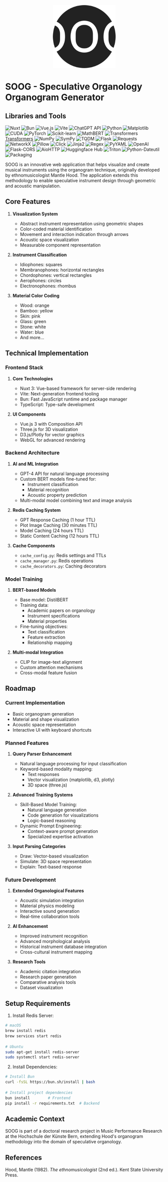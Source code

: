 <div align="center">
  <img src="frontend/public/android-chrome-512x512.png" alt="SOOG Logo" width="200"/>
</div>

# SOOG - Speculative Organology Organogram Generator

## Libraries and Tools

![Nuxt](https://img.shields.io/badge/Nuxt-35495E?style=for-the-badge&logo=nuxt.js&logoColor=4FC08D)
![Bun](https://img.shields.io/badge/Bun-000000?style=for-the-badge&logo=bun&logoColor=FFFFFF)
![Vue.js](https://img.shields.io/badge/Vue.js-35495E?style=for-the-badge&logo=vue.js&logoColor=4FC08D)
![Vite](https://img.shields.io/badge/Vite-646CFF?style=for-the-badge&logo=vite&logoColor=FFFFFF)
![ChatGPT API](https://img.shields.io/badge/ChatGPT%20API-412991?style=for-the-badge&logo=openai&logoColor=FFFFFF)
![Python](https://img.shields.io/badge/Python-3776AB?style=for-the-badge&logo=python&logoColor=FFFFFF)
![Matplotlib](https://img.shields.io/badge/Matplotlib-013243?style=for-the-badge&logo=python&logoColor=FFFFFF)
![CUDA](https://img.shields.io/badge/CUDA-76B900?style=for-the-badge&logo=nvidia&logoColor=FFFFFF)
![PyTorch](https://img.shields.io/badge/PyTorch-EE4C2C?style=for-the-badge&logo=pytorch&logoColor=FFFFFF)
![Scikit-learn](https://img.shields.io/badge/Scikit--learn-F7931E?style=for-the-badge&logo=scikit-learn&logoColor=FFFFFF)
![MathBERT](https://img.shields.io/badge/MathBERT-412991?style=for-the-badge&logo=bert&logoColor=FFFFFF)
![Transformers](https://img.shields.io/badge/Transformers-F7931E?style=for-the-badge&logo=huggingface&logoColor=FFFFFF)
[Transformers](https://img.shields.io/badge/Transformers-F7931E?style=for-the-badge&logo=huggingface&logoColor=FFFFFF)
![NumPy](https://img.shields.io/badge/NumPy-013243?style=for-the-badge&logo=numpy&logoColor=FFFFFF)
![SymPy](https://img.shields.io/badge/SymPy-3776AB?style=for-the-badge&logo=sympy&logoColor=FFFFFF)
![TQDM](https://img.shields.io/badge/TQDM-013243?style=for-the-badge&logo=python&logoColor=FFFFFF)
![Flask](https://img.shields.io/badge/Flask-000000?style=for-the-badge&logo=flask&logoColor=FFFFFF)
![Requests](https://img.shields.io/badge/Requests-3776AB?style=for-the-badge&logo=python&logoColor=FFFFFF)
![NetworkX](https://img.shields.io/badge/NetworkX-013243?style=for-the-badge&logo=python&logoColor=FFFFFF)
![Pillow](https://img.shields.io/badge/Pillow-013243?style=for-the-badge&logo=python&logoColor=FFFFFF)
![Click](https://img.shields.io/badge/Click-3776AB?style=for-the-badge&logo=python&logoColor=FFFFFF)
![Jinja2](https://img.shields.io/badge/Jinja2-B41717?style=for-the-badge&logo=jinja&logoColor=FFFFFF)
![Regex](https://img.shields.io/badge/Regex-3776AB?style=for-the-badge&logo=python&logoColor=FFFFFF)
![PyYAML](https://img.shields.io/badge/PyYAML-013243?style=for-the-badge&logo=python&logoColor=FFFFFF)
![OpenAI](https://img.shields.io/badge/OpenAI-412991?style=for-the-badge&logo=openai&logoColor=FFFFFF)
![Flask-CORS](https://img.shields.io/badge/Flask--CORS-000000?style=for-the-badge&logo=flask&logoColor=FFFFFF)
![AioHTTP](https://img.shields.io/badge/AioHTTP-3776AB?style=for-the-badge&logo=python&logoColor=FFFFFF)
![Huggingface Hub](https://img.shields.io/badge/Huggingface%20Hub-F7931E?style=for-the-badge&logo=huggingface&logoColor=FFFFFF)
![Triton](https://img.shields.io/badge/Triton-76B900?style=for-the-badge&logo=nvidia&logoColor=FFFFFF)
![Python-Dateutil](https://img.shields.io/badge/Python--Dateutil-3776AB?style=for-the-badge&logo=python&logoColor=FFFFFF)
![Packaging](https://img.shields.io/badge/Packaging-013243?style=for-the-badge&logo=python&logoColor=FFFFFF)

SOOG is an innovative web application that helps visualize and create musical instruments using the organogram technique, originally developed by ethnomusicologist Mantle Hood. The application extends this methodology to enable speculative instrument design through geometric and acoustic manipulation.

## Core Features

1. **Visualization System**

   - Abstract instrument representation using geometric shapes
   - Color-coded material identification
   - Movement and interaction indication through arrows
   - Acoustic space visualization
   - Measurable component representation

2. **Instrument Classification**

   - Idiophones: squares
   - Membranophones: horizontal rectangles
   - Chordophones: vertical rectangles
   - Aerophones: circles
   - Electronophones: rhombus

3. **Material Color Coding**
   - Wood: orange
   - Bamboo: yellow
   - Skin: pink
   - Glass: green
   - Stone: white
   - Water: blue
   - And more...

## Technical Implementation

### Frontend Stack

1. **Core Technologies**

   - Nuxt 3: Vue-based framework for server-side rendering
   - Vite: Next-generation frontend tooling
   - Bun: Fast JavaScript runtime and package manager
   - TypeScript: Type-safe development

2. **UI Components**
   - Vue.js 3 with Composition API
   - Three.js for 3D visualization
   - D3.js/Plotly for vector graphics
   - WebGL for advanced rendering

### Backend Architecture

1. **AI and ML Integration**

   - GPT-4 API for natural language processing
   - Custom BERT models fine-tuned for:
     - Instrument classification
     - Material recognition
     - Acoustic property prediction
   - Multi-modal model combining text and image analysis

2. **Redis Caching System**

   - GPT Response Caching (1 hour TTL)
   - Plot Image Caching (30 minutes TTL)
   - Model Caching (24 hours TTL)
   - Static Content Caching (12 hours TTL)

3. **Cache Components**
   - `cache_config.py`: Redis settings and TTLs
   - `cache_manager.py`: Redis operations
   - `cache_decorators.py`: Caching decorators

### Model Training

1. **BERT-based Models**

   - Base model: DistilBERT
   - Training data:
     - Academic papers on organology
     - Instrument specifications
     - Material properties
   - Fine-tuning objectives:
     - Text classification
     - Feature extraction
     - Relationship mapping

2. **Multi-modal Integration**
   - CLIP for image-text alignment
   - Custom attention mechanisms
   - Cross-modal feature fusion

## Roadmap

### Current Implementation

- Basic organogram generation
- Material and shape visualization
- Acoustic space representation
- Interactive UI with keyboard shortcuts

### Planned Features

1. **Query Parser Enhancement**

   - Natural language processing for input classification
   - Keyword-based modality mapping:
     - Text responses
     - Vector visualization (matplotlib, d3, plotly)
     - 3D space (three.js)

2. **Advanced Training Systems**

   - Skill-Based Model Training:
     - Natural language generation
     - Code generation for visualizations
     - Logic-based reasoning
   - Dynamic Prompt Engineering:
     - Context-aware prompt generation
     - Specialized expertise activation

3. **Input Parsing Categories**
   - Draw: Vector-based visualization
   - Simulate: 3D space representation
   - Explain: Text-based response

### Future Development

1. **Extended Organological Features**

   - Acoustic simulation integration
   - Material physics modeling
   - Interactive sound generation
   - Real-time collaboration tools

2. **AI Enhancement**

   - Improved instrument recognition
   - Advanced morphological analysis
   - Historical instrument database integration
   - Cross-cultural instrument mapping

3. **Research Tools**
   - Academic citation integration
   - Research paper generation
   - Comparative analysis tools
   - Dataset visualization

## Setup Requirements

1. Install Redis Server:

```bash
# macOS
brew install redis
brew services start redis

# Ubuntu
sudo apt-get install redis-server
sudo systemctl start redis-server
```

2. Install Dependencies:

```bash
# Install Bun
curl -fsSL https://bun.sh/install | bash

# Install project dependencies
bun install        # Frontend
pip install -r requirements.txt  # Backend
```

## Academic Context

SOOG is part of a doctoral research project in Music Performance Research at the Hochschule der Künste Bern, extending Hood's organogram methodology into the domain of speculative organology.

## References

Hood, Mantle (1982). _The ethnomusicologist_ (2nd ed.). Kent State University Press.
